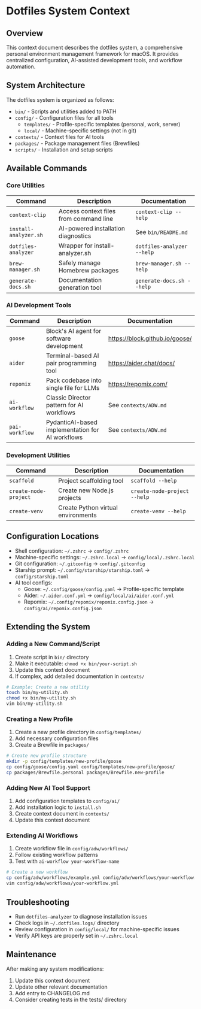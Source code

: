 
# Dotfiles System Context

## Overview

This context document describes the dotfiles system, a comprehensive personal environment management framework for macOS. It provides centralized configuration, AI-assisted development tools, and workflow automation.

## System Architecture

The dotfiles system is organized as follows:

- `bin/` - Scripts and utilities added to PATH
- `config/` - Configuration files for all tools
  - `templates/` - Profile-specific templates (personal, work, server)
  - `local/` - Machine-specific settings (not in git)
- `contexts/` - Context files for AI tools
- `packages/` - Package management files (Brewfiles)
- `scripts/` - Installation and setup scripts

## Available Commands

### Core Utilities

| Command               | Description                            | Documentation              |
| --------------------- | -------------------------------------- | -------------------------- |
| `context-clip`        | Access context files from command line | `context-clip --help`      |
| `install-analyzer.sh` | AI-powered installation diagnostics    | See `bin/README.md`        |
| `dotfiles-analyzer`   | Wrapper for install-analyzer.sh        | `dotfiles-analyzer --help` |
| `brew-manager.sh`     | Safely manage Homebrew packages        | `brew-manager.sh --help`   |
| `generate-docs.sh`    | Documentation generation tool          | `generate-docs.sh --help`  |

### AI Development Tools

| Command        | Description                                      | Documentation                  |
| -------------- | ------------------------------------------------ | ------------------------------ |
| `goose`        | Block's AI agent for software development        | https://block.github.io/goose/ |
| `aider`        | Terminal-based AI pair programming tool          | https://aider.chat/docs/       |
| `repomix`      | Pack codebase into single file for LLMs          | https://repomix.com/           |
| `ai-workflow`  | Classic Director pattern for AI workflows        | See `contexts/ADW.md`          |
| `pai-workflow` | PydanticAI-based implementation for AI workflows | See `contexts/ADW.md`          |

### Development Utilities

| Command               | Description                        | Documentation                |
| --------------------- | ---------------------------------- | ---------------------------- |
| `scaffold`            | Project scaffolding tool           | `scaffold --help`            |
| `create-node-project` | Create new Node.js projects        | `create-node-project --help` |
| `create-venv`         | Create Python virtual environments | `create-venv --help`         |

## Configuration Locations

- Shell configuration: `~/.zshrc` → `config/.zshrc`
- Machine-specific settings: `~/.zshrc.local` → `config/local/.zshrc.local`
- Git configuration: `~/.gitconfig` → `config/.gitconfig`
- Starship prompt: `~/.config/starship/starship.toml` → `config/starship.toml`
- AI tool configs:
  - Goose: `~/.config/goose/config.yaml` → Profile-specific template
  - Aider: `~/.aider.conf.yml` → `config/local/ai/aider.conf.yml`
  - Repomix: `~/.config/repomix/repomix.config.json` → `config/ai/repomix.config.json`

## Extending the System

### Adding a New Command/Script

1. Create script in `bin/` directory
2. Make it executable: `chmod +x bin/your-script.sh`
3. Update this context document
4. If complex, add detailed documentation in `contexts/`

```bash
# Example: Create a new utility
touch bin/my-utility.sh
chmod +x bin/my-utility.sh
vim bin/my-utility.sh
```

### Creating a New Profile

1. Create a new profile directory in `config/templates/`
2. Add necessary configuration files
3. Create a Brewfile in `packages/`

```bash
# Create new profile structure
mkdir -p config/templates/new-profile/goose
cp config/goose/config.yaml config/templates/new-profile/goose/
cp packages/Brewfile.personal packages/Brewfile.new-profile
```

### Adding New AI Tool Support

1. Add configuration templates to `config/ai/`
2. Add installation logic to `install.sh`
3. Create context document in `contexts/`
4. Update this context document

### Extending AI Workflows

1. Create workflow file in `config/adw/workflows/`
2. Follow existing workflow patterns
3. Test with `ai-workflow your-workflow-name`

```bash
# Create a new workflow
cp config/adw/workflows/example.yml config/adw/workflows/your-workflow.yml
vim config/adw/workflows/your-workflow.yml
```

## Troubleshooting

- Run `dotfiles-analyzer` to diagnose installation issues
- Check logs in `~/.dotfiles.logs/` directory
- Review configuration in `config/local/` for machine-specific issues
- Verify API keys are properly set in `~/.zshrc.local`

## Maintenance

After making any system modifications:
1. Update this context document
2. Update other relevant documentation
3. Add entry to CHANGELOG.md
4. Consider creating tests in the tests/ directory
